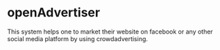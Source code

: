 # openAdvertiser
This system helps one to market their website on facebook or any other social media platform by using crowdadvertising. 
